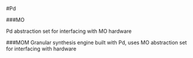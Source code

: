 #Pd

###MO

Pd abstraction set for interfacing with MO hardware

###MOM
Granular synthesis engine built with Pd, uses MO abstraction set for interfacing with hardware
